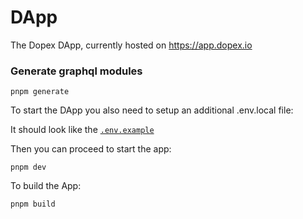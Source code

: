 # DApp

The Dopex DApp, currently hosted on https://app.dopex.io

### Generate graphql modules

```
pnpm generate
```

To start the DApp you also need to setup an additional .env.local file:

It should look like the [`.env.example`](/.env.example)

Then you can proceed to start the app:

```
pnpm dev
```

To build the App:

```
pnpm build
```
